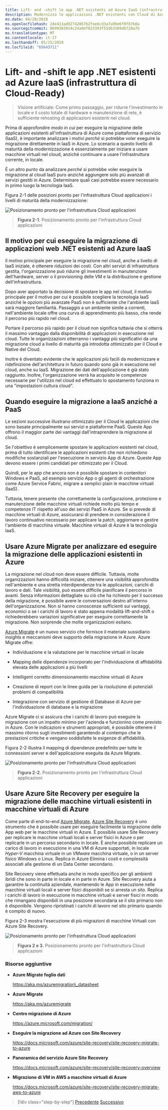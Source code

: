 ```yaml
---
title: Lift- and -shift le app .NET esistenti ad Azure IaaS (infrastruttura di Cloud-Ready)
description: Modernizza le applicazioni .NET esistenti con Cloud di Azure e i contenitori di Windows.
ms.date: 04/28/2018
ms.openlocfilehash: 24e413ad82742067b2fee6cd3a7a99e6f0f87b0a
ms.sourcegitcommit: 8699383914c24a0df033393f55db3369db728a7b
ms.translationtype: MT
ms.contentlocale: it-IT
ms.lasthandoff: 05/15/2019
ms.locfileid: "65643711"
---
```

# <a name="lift-and-shift-existing-net-apps-to-azure-iaas-cloud-infrastructure-ready"></a>Lift- and -shift le app .NET esistenti ad Azure IaaS (infrastruttura di Cloud-Ready)

> Visione artificiale: Come primo passaggio, per ridurre l'investimento in locale e il costo totale di hardware e manutenzione di rete, è sufficiente rehosting di applicazioni esistenti nel cloud.

Prima di approfondire *modo in cui* per eseguire la migrazione delle applicazioni esistenti all'infrastruttura di Azure come piattaforma di servizio (IaaS), è importante analizzare i motivi *perché* si potrebbe voler eseguire la migrazione direttamente in IaaS in Azure. Lo scenario a questo livello di maturità della modernizzazione è essenzialmente per iniziare a usare macchine virtuali nel cloud, anziché continuare a usare l'infrastruttura corrente, in locale.

È un altro punto da analizzare *perché* si potrebbe voler eseguire la migrazione al cloud IaaS puro anziché aggiungere solo più avanzati di servizi gestiti in Azure. Determinare quali casi potrebbe essere necessario in primo luogo la tecnologia IaaS.

Figura 2-1 delle posizioni pronto per l'infrastruttura Cloud applicazioni i livelli di maturità della modernizzazione:

![Posizionamento pronto per l'infrastruttura Cloud applicazioni](./media/image2-1.png)

> **Figura 2-1.** Posizionamento pronto per l'infrastruttura Cloud applicazioni

## <a name="why-migrate-existing-net-web-applications-to-azure-iaas"></a>Il motivo per cui eseguire la migrazione di applicazioni web .NET esistenti ad Azure IaaS

Il motivo principale per eseguire la migrazione nel cloud, anche a livello di IaaS iniziale, è ottenere riduzioni dei costi. Con altri servizi di infrastruttura gestita, l'organizzazione può ridurre gli investimenti in manutenzione dell'hardware, server o il provisioning delle VM e la distribuzione e gestione dell'infrastruttura.

Dopo aver apportato la decisione di spostare le app nel cloud, il motivo principale per il motivo per cui è possibile scegliere la tecnologia IaaS anziché le opzioni più avanzate PaaS non è sufficiente che l'ambiente IaaS sarà maggiore familiarità. Passaggio a un ambiente simile a correnti, nell'ambiente locale offre una curva di apprendimento più basso, che rende il percorso più rapido nel cloud.

Portare il percorso più rapido per il cloud non significa tuttavia che si otterrà il massimo vantaggio dalla disponibilità di applicazioni in esecuzione nel cloud. Tutte le organizzazioni otterranno i vantaggi più significativi da una migrazione cloud a livello di maturità già introdotta ottimizzato per il Cloud e Native del Cloud.

Inoltre è diventato evidente che le applicazioni più facili da modernizzare e ridefinizione dell'architettura in futuro quando sono già in esecuzione nel cloud, anche su IaaS. Migrazione dei dati dell'applicazione è già stato raggiunto. Inoltre, l'organizzazione verrà ha acquisito le competenze necessarie per l'utilizzo nel cloud ed effettuato lo spostamento funziona in una "impostazioni cultura cloud".

## <a name="when-to-migrate-to-iaas-instead-of-to-paas"></a>Quando eseguire la migrazione a IaaS anziché a PaaS

Le sezioni successive illustrano ottimizzato per il Cloud le applicazioni che sono basate principalmente sui servizi e piattaforme PaaS. Queste App offrono il maggior parte dei vantaggi dall'intraprendere la migrazione al cloud. 

Se l'obiettivo è semplicemente spostare le applicazioni esistenti nel cloud, prima di tutto identificare le applicazioni esistenti che non richiedono modifiche sostanziali per l'esecuzione in servizio App di Azure. Queste App devono essere i primi candidati per ottimizzato per il Cloud. 

Quindi, per le app che ancora non è possibile spostare in contenitori Windows e PaaS, ad esempio servizio App o gli agenti di orchestrazione come Azure Service Fabric, migrare a semplici plain le macchine virtuali (IaaS). 

Tuttavia, tenere presente che correttamente la configurazione, protezione e manutenzione delle macchine virtuali richiede molto più tempo e competenze IT rispetto all'uso dei servizi PaaS in Azure. Se si prevede di macchine virtuali di Azure, assicurarsi di prendere in considerazione il lavoro continuativo necessario per applicare la patch, aggiornare e gestire l'ambiente di macchina virtuale. Macchine virtuali di Azure è la tecnologia IaaS.

## <a name="use-azure-migrate-to-analyze-and-migrate-your-existing-applications-to-azure"></a>Usare Azure Migrate per analizzare ed eseguire la migrazione delle applicazioni esistenti in Azure

La migrazione nel cloud non deve essere difficile. Tuttavia, molte organizzazioni hanno difficoltà iniziare, ottenere una visibilità approfondita nell'ambiente e una stretta interdipendenze tra le applicazioni, carichi di lavoro e dati. Tale visibilità, può essere difficile pianificare il percorso in avanti. Senza informazioni dettagliate su ciò che ha richiesto per il successo della migrazione, è possibile avere le conversazioni destro all'interno dell'organizzazione. Non si hanno conoscenze sufficienti sui vantaggi, economici o se i carichi di lavoro è stato appena modalità lift-and-shift o richiederebbero variazioni significative per eseguire correttamente la migrazione. Non sorprende che molte organizzazioni esitano.

[Azure Migrate](https://aka.ms/azuremigrate) è un nuovo servizio che fornisce il materiale sussidiario insights e meccanismi deve supporto della migrazione in Azure. Azure Migrate offre:

- Individuazione e la valutazione per le macchine virtuali in locale

- Mapping delle dipendenze incorporato per l'individuazione di affidabilità elevata delle applicazioni a più livelli

- Intelligent corretto dimensionamento macchine virtuali di Azure

- Creazione di report con le linee guida per la risoluzione di potenziali problemi di compatibilità

- Integrazione con servizio di gestione di Database di Azure per l'individuazione di database e la migrazione

Azure Migrate ci si assicura che i carichi di lavoro può eseguire la migrazione con un impatto minimo per l'azienda e funzionino come previsto in Azure. Con le indicazioni e strumenti appropriati, è possibile ottenere il massimo ritorno sugli investimenti garantendo al contempo che le prestazioni critiche e vengano soddisfatte le esigenze di affidabilità.

Figura 2-2 illustra il mapping di dipendenze predefinito per tutte le connessioni server e dell'applicazione eseguita da Azure Migrate.

![Posizionamento pronto per l'infrastruttura Cloud applicazioni](./media/image2-2.png)

> **Figura 2-2.** Posizionamento pronto per l'infrastruttura Cloud applicazioni

## <a name="use-azure-site-recovery-to-migrate-your-existing-vms-to-azure-vms"></a>Usare Azure Site Recovery per eseguire la migrazione delle macchine virtuali esistenti in macchine virtuali di Azure

Come parte di end-to-end [Azure Migrate](https://aka.ms/azuremigrate), [Azure Site Recovery](https://docs.microsoft.com/azure/site-recovery/site-recovery-overview) è uno strumento che è possibile usare per eseguire facilmente la migrazione delle App web per le macchine virtuali in Azure. È possibile usare Site Recovery per replicare le macchine virtuali locali e server fisici in Azure o per replicarle in un percorso secondario in locale. È anche possibile replicare un carico di lavoro in esecuzione in una VM di Azure supportati, in locale *Hyper-V* macchina virtuale in un *VMware* macchina virtuale, o in un server fisico Windows o Linux. Replica in Azure Elimina i costi e complessità associati alla gestione di un Data Center secondario.

Site Recovery viene effettuata anche in modo specifico per gli ambienti ibridi che sono in parte in locale e in parte in Azure. Site Recovery aiuta a garantire la continuità aziendale, mantenendo le App in esecuzione nelle macchine virtuali locali e server fisici disponibili se si arresta un sito. Replica i carichi di lavoro in esecuzione in macchine virtuali e server fisici in modo che rimangano disponibili in una posizione secondaria se il sito primario non è disponibile. Vengono ripristinati i carichi di lavoro nel sito primario quando è compito di nuovo.

Figura 2-3 mostra l'esecuzione di più migrazioni di macchine Virtuali con Azure Site Recovery.

![Posizionamento pronto per l'infrastruttura Cloud applicazioni](./media/image2-3.png)

> **Figura 2 e 3.** Posizionamento pronto per l'infrastruttura Cloud applicazioni

### <a name="additional-resources"></a>Risorse aggiuntive

- **Azure Migrate foglio dati**

    <https://aka.ms/azuremigration\_datasheet>

- **Azure Migrate**

    <https://aka.ms/azuremigrate>

- **Centro migrazione di Azure**

    <https://azure.microsoft.com/migration/>

- **Eseguire la migrazione ad Azure con Site Recovery**

    <https://docs.microsoft.com/azure/site-recovery/site-recovery-migrate-to-azure>

- **Panoramica del servizio Azure Site Recovery**

    <https://docs.microsoft.com/azure/site-recovery/site-recovery-overview>

- **Migrazione di VM in AWS a macchine virtuali di Azure**

    <https://docs.microsoft.com/azure/site-recovery/site-recovery-migrate-aws-to-azure>

>[!div class="step-by-step"]
>[Precedente](index.md)
>[Successivo](migrate-your-relational-databases-to-azure.md)
